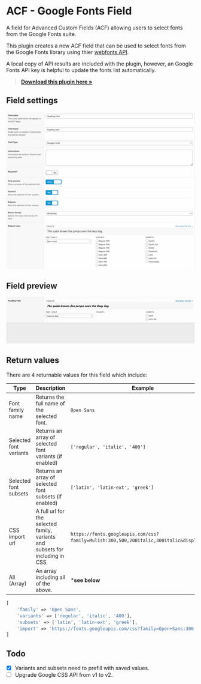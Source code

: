 # ACF - Google Fonts Field
A field for Advanced Custom Fields (ACF) allowing users to select fonts from the Google Fonts suite.

This plugin creates a new ACF field that can be used to select fonts from the Google Fonts library using thier [webfonts API](https://developers.google.com/fonts/docs/developer_api).

A local copy of API results are included with the plugin, however, an Google Fonts API key is helpful to update the fonts list automatically.

> [**Download this plugin here »**](https://github.com/skapecollective/acf-google-fonts/releases/download/1.0.0/acf-google-fonts.zip)

## Field settings
![Example of field setup.](assets/images/settings.jpg)

## Field preview
![Example of field usage.](assets/images/example.gif)

## Return values
There are 4 returnable values for this field which include:

| Type | Description | Example |
|--|--|--|
| Font family name | Returns the full name of the selected font. | `Open Sans` |
| Selected font variants | Returns an array of selected font variants (if enabled) | `['regular', 'italic', '400']` |
| Selected font subsets | Returns an array of selected font subsets (if enabled) | `['latin', 'latin-ext', 'greek']` |
| CSS import url | A full url for the selected family, variants and subsets for including in CSS. | `https://fonts.googleapis.com/css?family=Mulish:300,500,200italic,300italic&display=swap` |
| All (Array) | An array including all of the above. | ***see below** |

```php
[
    'family' => 'Open Sans',
    'variants' => ['regular', 'italic', '400'],
    'subsets' => ['latin', 'latin-ext', 'greek'],
    'import' => 'https://fonts.googleapis.com/css?family=Open+Sans:300,500,200italic,300italic&display=swap'
]
```

## Todo

 - [x] Variants and subsets need to prefill with saved values.
 - [ ] Upgrade Google CSS API from v1 to v2.

